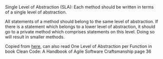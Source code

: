 Single Level of Abstraction (SLA): Each method should be written in terms of a single level of abstraction.

All statements of a method should belong to the same level of abstraction. If there is a statement which belongs to a lower level of abstraction, it should go to a private method which comprises statements on this level. Doing so will result in smaller methods.

Copied from [here](http://principles-wiki.net/principles:single_level_of_abstraction), can also read One Level of Abstraction per Function in book Clean Code: A Handbook of Agile Software Craftsmanship page 36